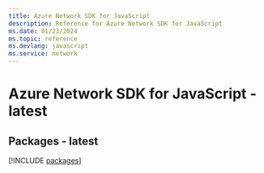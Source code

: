 ```yaml
---
title: Azure Network SDK for JavaScript
description: Reference for Azure Network SDK for JavaScript
ms.date: 01/23/2024
ms.topic: reference
ms.devlang: javascript
ms.service: network
---
```

# Azure Network SDK for JavaScript - latest
## Packages - latest
[!INCLUDE [packages](network-index.md)]